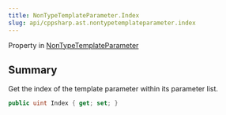 ```yaml
---
title: NonTypeTemplateParameter.Index
slug: api/cppsharp.ast.nontypetemplateparameter.index
---
```

Property in [NonTypeTemplateParameter](/api/cppsharp/ast/nontypetemplateparameter)

## Summary


Get the index of the template parameter within its parameter list.


```csharp
public uint Index { get; set; }
```

